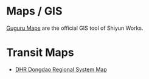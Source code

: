 # Maps / GIS

[Guguru Maps](https://maps.shiyun.org) are the official GIS tool of Shiyun Works.

# Transit Maps

- [DHR Dongdao Regional System Map](https://static.shiyun.org/dadian/guide/dhr-dongdao-regional/dhr-ela-v1.png)